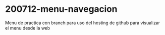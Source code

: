 # 200712-menu-navegacion
Menu de practica con branch para uso del hosting de github para visualizar el menu desde la web
